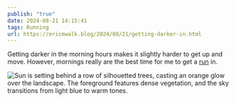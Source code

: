 ```yaml
---
publish: "true"
date: 2024-08-21 14:15:41
tags: Running
url: https://ericmwalk.blog/2024/08/21/getting-darker-in.html
---
```


Getting darker in the morning hours makes it slightly harder to get up and move. However, mornings really are the best time for me to get a [run](https://strava.com/activities/12205120147) in.

![Sun is setting behind a row of silhouetted trees, casting an orange glow over the landscape. The foreground features dense vegetation, and the sky transitions from light blue to warm tones.](https://ericmwalk.blog/uploads/2024/img-1605.jpeg)